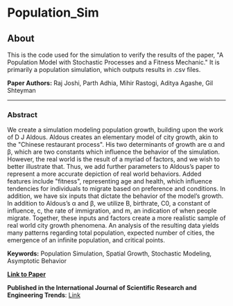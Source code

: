 # Population_Sim

## About

This is the code used for the simulation to verify the results of the paper, "A Population Model with Stochastic Processes and a Fitness Mechanic." It is primarily a population simulation, which outputs results in .csv files.

**Paper Authors:** Raj Joshi, Parth Adhia, Mihir Rastogi, Aditya Agashe, Gil Shteyman

---

### Abstract

We create a simulation modeling population growth, building upon the work of D J Aldous. Aldous creates an elementary model of city growth, akin to the "Chinese restaurant process". His two determinants of growth are α and β, which are two constants which influence the behavior of the simulation. However, the real world is the result of a myriad of factors, and we wish to better illustrate that. Thus, we add further parameters to Aldous’s paper to represent a more accurate depiction of real world behaviors. Added features include "fitness", representing age and health, which influence tendencies for individuals to migrate based on preference and conditions. In addition, we have six inputs that dictate the behavior of the model’s growth. In addition to Aldous’s α and β, we utilize B, birthrate, C0, a constant of influence, c, the rate of immigration, and m, an indication of when people migrate. Together, these inputs and factors create a more realistic sample of real world city growth phenomena. An analysis of the resulting data yields many patterns regarding total population, expected number of cities, the emergence of an infinite population, and critical points.

**Keywords:** Population Simulation, Spatial Growth, Stochastic Modeling, Asymptotic Behavior

**[Link to Paper](/assets/NHSJS.pdf)** 

**Published in the International Journal of Scientific Research and Engineering Trends**: [Link](https://ijsret.com/wp-content/uploads/2020/07/IJSRET_V6_issue4_547.pdf)
